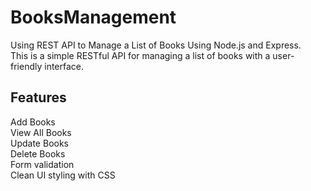 # BooksManagement
Using REST API to Manage a List of Books Using Node.js and Express.
<br>
This is a simple RESTful API for managing a list of books with a user-friendly interface.
<br>
## Features
Add Books
<br>
View All Books
<br>
Update Books
<br>
Delete Books
<br>
Form validation
<br>
Clean UI styling with CSS


